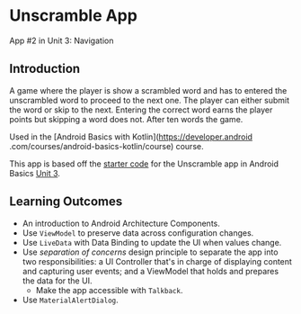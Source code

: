 # Unscramble App
App \#2 in Unit 3: Navigation

## Introduction
A game where the player is show a scrambled word and has to entered the
unscrambled word to proceed to the next one. The player can either submit the
word or skip to the next. Entering the correct word earns the player points but
skipping a word does not. After ten words the game.

Used in the [Android Basics with Kotlin](https://developer.android
.com/courses/android-basics-kotlin/course) course.

This app is based off the [starter code](https://github.com/google-developer-training/android-basics-kotlin-unscramble-app/tree/a5309ed52a3b08cfced5f137f5b8c5b488e55fe6)
for the Unscramble app in Android Basics [Unit 3](https://developer.android.com/courses/android-basics-kotlin/unit-3).

## Learning Outcomes
- An introduction to Android Architecture Components.
- Use `ViewModel` to preserve data across configuration changes.
- Use `LiveData` with Data Binding to update the UI when values change.
- Use *separation of concerns* design principle to separate the app into
  two responsibilities: a UI Controller that's in charge of displaying
  content and capturing user events; and a ViewModel that holds and
  prepares the data for the UI.
  - Make the app accessible with `Talkback`.
- Use `MaterialAlertDialog`.

